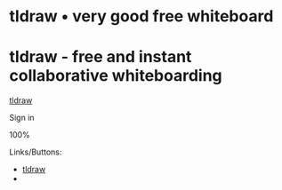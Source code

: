 tldraw • very good free whiteboard
===============  

tldraw - free and instant collaborative whiteboarding
=====================================================

[tldraw](https://www.tldraw.com/)

Sign in

100%

[](https://tldraw.dev/)

Links/Buttons:
- [tldraw](https://www.tldraw.com/)
- [](https://tldraw.dev/)
